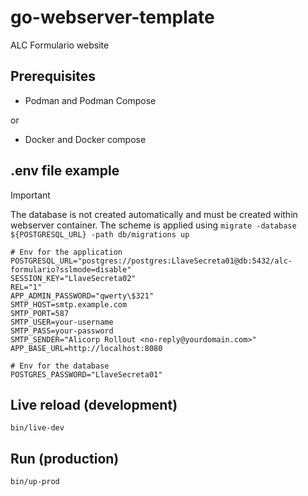 # go-webserver-template

ALC Formulario website

## Prerequisites

- Podman and Podman Compose

or

- Docker and Docker compose

## .env file example

> [!IMPORTANT]
> The database is not created automatically and must be created within webserver
> container. The scheme is applied using
> `migrate -database ${POSTGRESQL_URL} -path db/migrations up`

```shell
# Env for the application
POSTGRESQL_URL="postgres://postgres:LlaveSecreta01@db:5432/alc-formulario?sslmode=disable"
SESSION_KEY="LlaveSecreta02"
REL="1"
APP_ADMIN_PASSWORD="qwerty\$321"
SMTP_HOST=smtp.example.com
SMTP_PORT=587
SMTP_USER=your-username
SMTP_PASS=your-password
SMTP_SENDER="Alicorp Rollout <no-reply@yourdomain.com>"
APP_BASE_URL=http://localhost:8080

# Env for the database
POSTGRES_PASSWORD="LlaveSecreta01"
```

## Live reload (development)

```shell
bin/live-dev
```

## Run (production)

```shell
bin/up-prod
```


